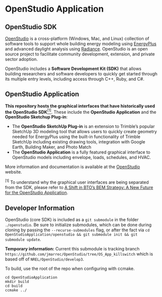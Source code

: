 # OpenStudio Application

## OpenStudio SDK

[OpenStudio](https://github.com/NREL/OpenStudio) is a cross-platform (Windows, Mac, and Linux) collection of software tools to support whole building energy modeling
using [EnergyPlus](https://github.com/NREL/EnergyPlus) and advanced daylight analysis using [Radiance](https://github.com/NREL/Radiance/).
OpenStudio is an open source project to facilitate community development, extension, and private sector adoption.

OpenStudio includes a **Software Development Kit (SDK)** that allows building researchers and software developers to quickly get started through its multiple entry levels, including access through C++, Ruby, and C#.

## OpenStudio Application

**This repository hosts the graphical interfaces that have historically used the OpenStudio SDK**[<sup>[1]</sup>](#1). These include the **OpenStudio Application** and the **OpenStudio Sketchup Plug-in**:

* The **OpenStudio SketchUp Plug-in** is an extension to Trimble’s popular SketchUp 3D modeling tool that allows users to quickly create geometry needed for EnergyPlus using the built-in functionality of Trimble SketchUp including existing drawing tools, integration with Google Earth, Building Maker, and Photo Match
* The **OpenStudio Application** is a fully featured graphical interface to OpenStudio models including envelope, loads, schedules, and HVAC.

More information and documentation is available at the [OpenStudio](https://www.openstudio.net) website.

<a class="anchor" id="1"><sup>[1]</sup></a> To understand why the graphical user interfaces are being separated from the SDK, please refer to [A Shift in BTO’s BEM Strategy: A New Future for the OpenStudio Application](https://www.openstudio.net/new-future-for-openstudio-application).

## Developer Information

OpenStudio (core SDK) is included as a `git submodule` in the folder `./openstudio`. Be sure to initialize submodules, which can be done during cloning by passing the `--recurse-submodules` flag, or after the fact via `cd OpenStudioApplication/openstudio && git submodule init && git submodule update`.

**Temporary information:** Current this submodule is tracking branch `https://github.com/jmarrec/OpenStudio/tree/OS_App_killswitch` which is based off of `NREL/OpenStudio/develop3`.

To build, use the root of the repo when configuring with ccmake.

```
cd OpenStudioApplication
mkdir build
cd build
ccmake ../
```
